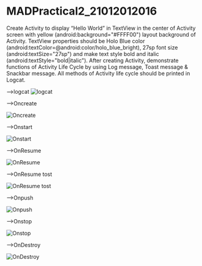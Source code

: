 # MADPractical2_21012012016

Create Activity to display “Hello World” in TextView in the center of Activity screen with yellow (android:background="#FFFF00") layout background of Activity. TextView properties should be Holo Blue color (android:textColor=@android:color/holo_blue_bright), 27sp font size (android:textSize="27sp") and make text style bold and italic (android:textStyle="bold|italic"). After creating Activity, demonstrate functions of Activity Life Cycle by using Log message, Toast message & Snackbar message. All methods of Activity life cycle should be printed in Logcat.

-->logcat
![logcat](https://user-images.githubusercontent.com/110770530/187083872-6bc8c170-9684-459c-ae9e-6caffd446eee.jpg)

-->Oncreate

![Oncreate](https://user-images.githubusercontent.com/110770530/187083874-dd521c11-dd6c-43ed-acca-91388e30e36f.png)

-->Onstart

![Onstart](https://user-images.githubusercontent.com/110770530/187083882-b39b689d-0f0f-4fba-8372-af9e77bfe0ea.png)

-->OnResume

![OnResume](https://user-images.githubusercontent.com/110770530/187083881-91415774-a3c6-4c52-a66f-724867ec4af5.png)

-->OnResume tost

![OnResume tost](https://user-images.githubusercontent.com/110770530/187083880-5e8db814-acd2-4e39-9bdd-07ec77391978.png)

-->Onpush

![Onpush](https://user-images.githubusercontent.com/110770530/187083877-d01a8b53-c005-4736-85b3-151c5952d5ca.png)

-->Onstop

![Onstop](https://user-images.githubusercontent.com/110770530/187083883-f0f0c440-641e-46a7-b103-ac87a3ae653c.png)

-->OnDestroy

![OnDestroy](https://user-images.githubusercontent.com/110770530/187083876-ebd42a17-e490-4f53-a5f2-9f895468ce57.png)
